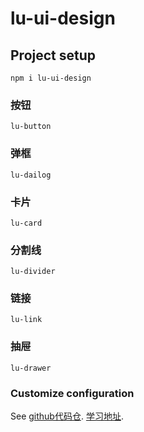 <!--
 * @Author: Lu Zhu
 * @Date: 2023-09-25 23:25:14
 * @LastEditors: Lu Zhu
 * @LastEditTime: 2023-10-10 23:54:31
 * @FilePath: \lu-ui-design\lu-ui\README.md
 * @Description: 
-->
# lu-ui-design

## Project setup
```
npm i lu-ui-design
```

### 按钮
```
lu-button
```

### 弹框
```
lu-dailog
```

### 卡片
```
lu-card
```

### 分割线
```
lu-divider
```

### 链接
```
lu-link
```

### 抽屉
```
lu-drawer
```

### Customize configuration
See [github代码仓](https://github.com/LuSweet/lu-ui-design).
[学习地址](https://zhuanlan.zhihu.com/p/459284053). 
